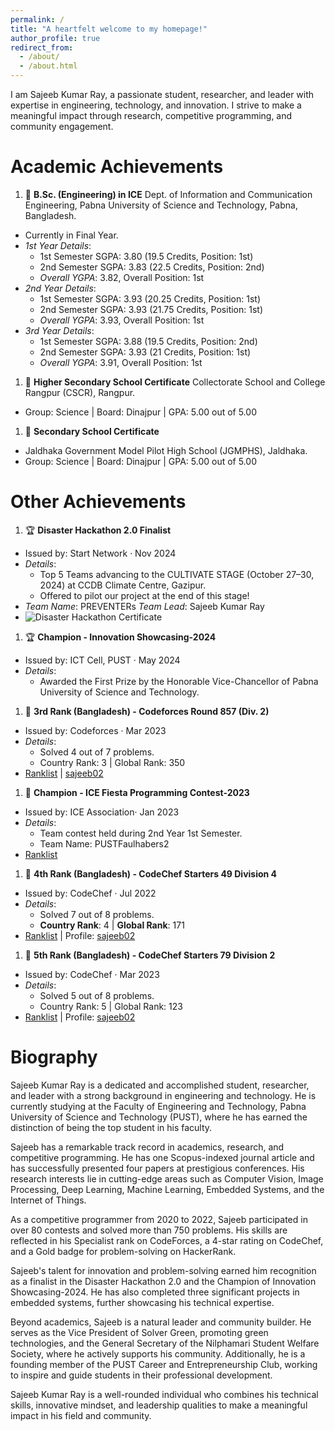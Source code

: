 ```yaml
---
permalink: /
title: "A heartfelt welcome to my homepage!"
author_profile: true
redirect_from: 
  - /about/
  - /about.html
---
```


I am Sajeeb Kumar Ray, a passionate student, researcher, and leader with expertise in engineering, technology, and innovation. I strive to make a meaningful impact through research, competitive programming, and community engagement.


Academic Achievements
======

1. 🥇 **B.Sc. (Engineering) in ICE**
Dept. of Information and Communication Engineering, Pabna University of Science and Technology, Pabna, Bangladesh.
- Currently in Final Year.
- *1st Year Details*:  
  - 1st Semester SGPA: 3.80 (19.5 Credits, Position: 1st)   
  - 2nd Semester SGPA: 3.83 (22.5 Credits, Position: 2nd)   
  - *Overall YGPA*: 3.82, Overall Position: 1st  
- *2nd Year Details*:  
  - 1st Semester SGPA: 3.93 (20.25 Credits, Position: 1st)   
  - 2nd Semester SGPA: 3.93 (21.75 Credits, Position: 1st)    
  - *Overall YGPA*:  3.93, Overall Position: 1st  
- *3rd Year Details*:  
  - 1st Semester SGPA: 3.88 (19.5 Credits, Position: 2nd)  
  - 2nd Semester SGPA: 3.93 (21 Credits, Position: 1st)  
  - *Overall YGPA*: 3.91, Overall Position: 1st  

1. 🥇 **Higher Secondary School Certificate**
Collectorate School and College Rangpur (CSCR), Rangpur.
- Group: Science | Board: Dinajpur | GPA: 5.00 out of 5.00 

1. 🥇 **Secondary School Certificate**
- Jaldhaka Government Model Pilot High School (JGMPHS), Jaldhaka.
- Group: Science | Board: Dinajpur | GPA: 5.00 out of 5.00 

Other Achievements
======

1. 🏆 **Disaster Hackathon 2.0 Finalist**
- Issued by: Start Network · Nov 2024
- *Details*:  
  - Top 5 Teams advancing to the CULTIVATE STAGE (October 27–30, 2024) at CCDB Climate Centre, Gazipur.  
  - Offered to pilot our project at the end of this stage!  
- *Team Name*: PREVENTERs  *Team Lead*: Sajeeb Kumar Ray  
- ![Disaster Hackathon Certificate](Disaster_Hackathon_2.0_Top-5_Certificate.png)


1. 🏆 **Champion - Innovation Showcasing-2024**
- Issued by: ICT Cell, PUST · May 2024  
- *Details*:  
  - Awarded the First Prize by the Honorable Vice-Chancellor of Pabna University of Science and Technology.  



1. 🥉 **3rd Rank (Bangladesh) - Codeforces Round 857 (Div. 2)**
- Issued by: Codeforces · Mar 2023  
- *Details*:  
  - Solved 4 out of 7 problems.  
  - Country Rank: 3 | Global Rank: 350  
- [Ranklist](https://codeforces.com/contest/1802/standings/participant/151147589#p151147589) | [sajeeb02](https://codeforces.com/profile/sajeeb02)   
<!-- - ![Codeforces Ranklist](Codeforces_Round_857_Ranklist.jpg) -->


1. 🥇 **Champion - ICE Fiesta Programming Contest-2023**
- Issued by: ICE Association· Jan 2023  
- *Details*:  
  - Team contest held during 2nd Year 1st Semester.  
  - Team Name: PUSTFaulhabers2  
- [Ranklist](https://lightoj.com/contest/icefiesta2023/ranklist)  
<!-- - ![ICE Fiesta Ranklist](ICE_FIESTA_2023_PROGRAMMING_CONTEST_RANKLIST.jpg) -->


1. 🏅 **4th Rank (Bangladesh) - CodeChef Starters 49 Division 4**
- Issued by: CodeChef · Jul 2022  
- *Details*:  
  - Solved 7 out of 8 problems.  
  - **Country Rank**: 4 | **Global Rank**: 171  
- [Ranklist](https://www.codechef.com/rankings/START49D?filterBy=Country%3DBangladesh&itemsPerPage=100&order=asc&page=1&sortBy=rank)  |  Profile: [sajeeb02](https://www.codechef.com/users/sajeeb02)  
<!-- - ![CodeChef Ranklist](CodeChef_Ranklist_START49D.jpg) -->

1. 🏅 **5th Rank (Bangladesh) - CodeChef Starters 79 Division 2**
- Issued by: CodeChef · Mar 2023  
- *Details*:  
  - Solved 5 out of 8 problems.  
  - Country Rank: 5 | Global Rank: 123  
- [Ranklist](https://www.codechef.com/rankings/START79B?filterBy=Country%3DBangladesh&itemsPerPage=100&order=asc&page=1&sortBy=rank)  |  Profile: [sajeeb02](https://www.codechef.com/users/sajeeb02)  
<!-- - ![CodeChef Ranklist](CodeChef_Ranklist_START79B.jpg) -->


Biography
======
Sajeeb Kumar Ray is a dedicated and accomplished student, researcher, and leader with a strong background in engineering and technology. He is currently studying at the Faculty of Engineering and Technology, Pabna University of Science and Technology (PUST), where he has earned the distinction of being the top student in his faculty.

Sajeeb has a remarkable track record in academics, research, and competitive programming. He has one Scopus-indexed journal article and has successfully presented four papers at prestigious conferences. His research interests lie in cutting-edge areas such as Computer Vision, Image Processing, Deep Learning, Machine Learning, Embedded Systems, and the Internet of Things.

As a competitive programmer from 2020 to 2022, Sajeeb participated in over 80 contests and solved more than 750 problems. His skills are reflected in his Specialist rank on CodeForces, a 4-star rating on CodeChef, and a Gold badge for problem-solving on HackerRank.

Sajeeb's talent for innovation and problem-solving earned him recognition as a finalist in the Disaster Hackathon 2.0 and the Champion of Innovation Showcasing-2024. He has also completed three significant projects in embedded systems, further showcasing his technical expertise.

Beyond academics, Sajeeb is a natural leader and community builder. He serves as the Vice President of Solver Green, promoting green technologies, and the General Secretary of the Nilphamari Student Welfare Society, where he actively supports his community. Additionally, he is a founding member of the PUST Career and Entrepreneurship Club, working to inspire and guide students in their professional development.

Sajeeb Kumar Ray is a well-rounded individual who combines his technical skills, innovative mindset, and leadership qualities to make a meaningful impact in his field and community.